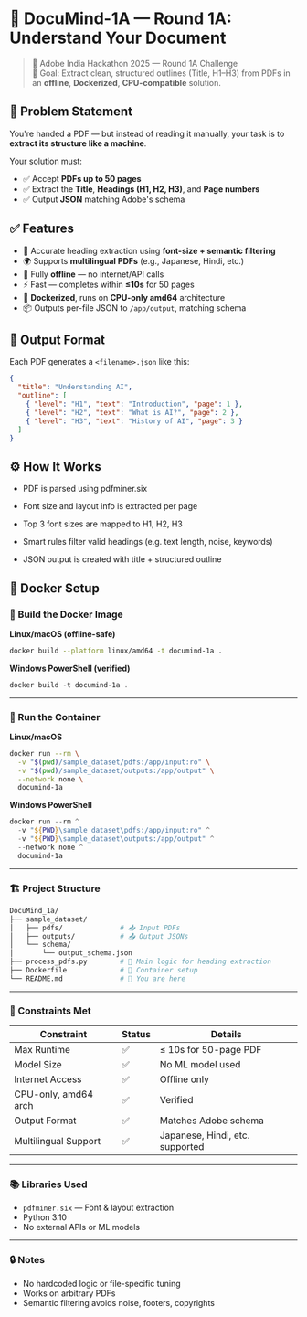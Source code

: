 # 🧠 DocuMind-1A — Round 1A: Understand Your Document

> 🎯 Adobe India Hackathon 2025 — Round 1A Challenge  
> 🚀 Goal: Extract clean, structured outlines (Title, H1–H3) from PDFs in an **offline**, **Dockerized**, **CPU-compatible** solution.


## 📌 Problem Statement

You're handed a PDF — but instead of reading it manually, your task is to **extract its structure like a machine**.

Your solution must:
- ✅ Accept **PDFs up to 50 pages**
- ✅ Extract the **Title**, **Headings (H1, H2, H3)**, and **Page numbers**
- ✅ Output **JSON** matching Adobe's schema


## ✅ Features

- 🧠 Accurate heading extraction using **font-size + semantic filtering**
- 🌍 Supports **multilingual PDFs** (e.g., Japanese, Hindi, etc.)
- 🔐 Fully **offline** — no internet/API calls
- ⚡ Fast — completes within **≤10s** for 50 pages
- 🐳 **Dockerized**, runs on **CPU-only amd64** architecture
- 📦 Outputs per-file JSON to `/app/output`, matching schema


## 🧾 Output Format

Each PDF generates a `<filename>.json` like this:

```json
{
  "title": "Understanding AI",
  "outline": [
    { "level": "H1", "text": "Introduction", "page": 1 },
    { "level": "H2", "text": "What is AI?", "page": 2 },
    { "level": "H3", "text": "History of AI", "page": 3 }
  ]
}
```

## ⚙️ How It Works
 - PDF is parsed using pdfminer.six
 
 - Font size and layout info is extracted per page
 
 - Top 3 font sizes are mapped to H1, H2, H3
 
 - Smart rules filter valid headings (e.g. text length, noise, keywords)
 
 - JSON output is created with title + structured outline

## 🐳 Docker Setup

### 🔨 Build the Docker Image

**Linux/macOS (offline-safe)**

```bash
docker build --platform linux/amd64 -t documind-1a .
```

**Windows PowerShell (verified)**

```powershell
docker build -t documind-1a .
```

---

### 🚀 Run the Container

**Linux/macOS**

```bash
docker run --rm \
  -v "$(pwd)/sample_dataset/pdfs:/app/input:ro" \
  -v "$(pwd)/sample_dataset/outputs:/app/output" \
  --network none \
  documind-1a
```

**Windows PowerShell**

```powershell
docker run --rm ^
  -v "${PWD}\sample_dataset\pdfs:/app/input:ro" ^
  -v "${PWD}\sample_dataset\outputs:/app/output" ^
  --network none ^
  documind-1a
```

---

### 🏗️ Project Structure

```bash
DocuMind_1a/
├── sample_dataset/
│   ├── pdfs/              # 📥 Input PDFs
│   ├── outputs/           # 📤 Output JSONs
│   └── schema/
│       └── output_schema.json
├── process_pdfs.py        # 🧠 Main logic for heading extraction
├── Dockerfile             # 🐳 Container setup
└── README.md              # 📘 You are here
```

---

### 📌 Constraints Met

| Constraint              | Status | Details                            |
|-------------------------|--------|------------------------------------|
| Max Runtime             | ✅     | ≤ 10s for 50-page PDF              |
| Model Size              | ✅     | No ML model used                   |
| Internet Access         | ✅     | Offline only                       |
| CPU-only, amd64 arch    | ✅     | Verified                           |
| Output Format           | ✅     | Matches Adobe schema               |
| Multilingual Support    | ✅     | Japanese, Hindi, etc. supported    |

---

### 📚 Libraries Used

- `pdfminer.six` — Font & layout extraction
- Python 3.10
- No external APIs or ML models

---

### 🔒 Notes

- No hardcoded logic or file-specific tuning
- Works on arbitrary PDFs
- Semantic filtering avoids noise, footers, copyrights
